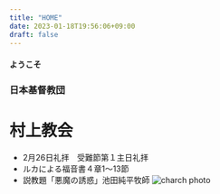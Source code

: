 ```yaml
---
title: "HOME"
date: 2023-01-18T19:56:06+09:00
draft: false
---
```

#### **ようこそ**
### 日本基督教団
# 村上教会
- 2月26日礼拝　受難節第１主日礼拝
- ルカによる福音書４章1〜13節
- 説教題「悪魔の誘惑」池田純平牧師
![charch photo](/images/topph.jpg)
